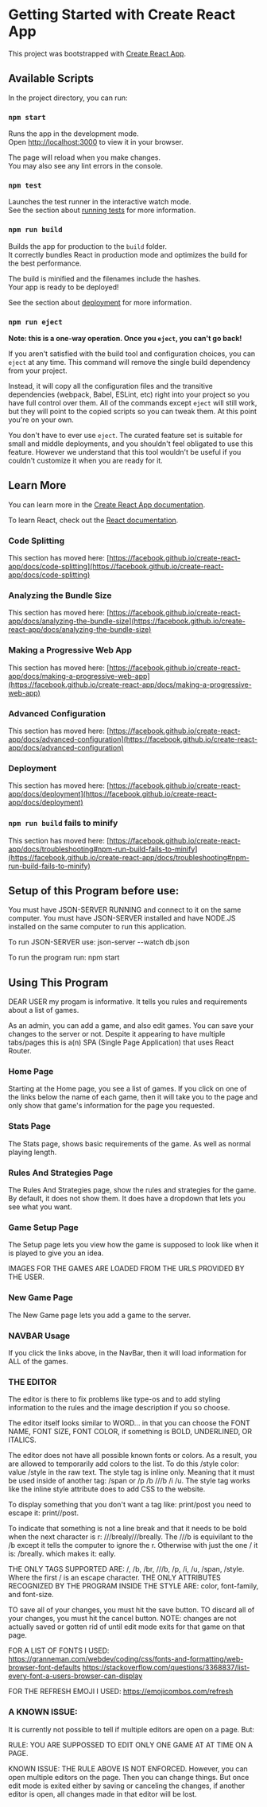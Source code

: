 # Getting Started with Create React App

This project was bootstrapped with [Create React App](https://github.com/facebook/create-react-app).

## Available Scripts

In the project directory, you can run:

### `npm start`

Runs the app in the development mode.\
Open [http://localhost:3000](http://localhost:3000) to view it in your browser.

The page will reload when you make changes.\
You may also see any lint errors in the console.

### `npm test`

Launches the test runner in the interactive watch mode.\
See the section about [running tests](https://facebook.github.io/create-react-app/docs/running-tests) for more information.

### `npm run build`

Builds the app for production to the `build` folder.\
It correctly bundles React in production mode and optimizes the build for the best performance.

The build is minified and the filenames include the hashes.\
Your app is ready to be deployed!

See the section about [deployment](https://facebook.github.io/create-react-app/docs/deployment) for more information.

### `npm run eject`

**Note: this is a one-way operation. Once you `eject`, you can't go back!**

If you aren't satisfied with the build tool and configuration choices, you can `eject` at any time. This command will remove the single build dependency from your project.

Instead, it will copy all the configuration files and the transitive dependencies (webpack, Babel, ESLint, etc) right into your project so you have full control over them. All of the commands except `eject` will still work, but they will point to the copied scripts so you can tweak them. At this point you're on your own.

You don't have to ever use `eject`. The curated feature set is suitable for small and middle deployments, and you shouldn't feel obligated to use this feature. However we understand that this tool wouldn't be useful if you couldn't customize it when you are ready for it.

## Learn More

You can learn more in the [Create React App documentation](https://facebook.github.io/create-react-app/docs/getting-started).

To learn React, check out the [React documentation](https://reactjs.org/).

### Code Splitting

This section has moved here: [https://facebook.github.io/create-react-app/docs/code-splitting](https://facebook.github.io/create-react-app/docs/code-splitting)

### Analyzing the Bundle Size

This section has moved here: [https://facebook.github.io/create-react-app/docs/analyzing-the-bundle-size](https://facebook.github.io/create-react-app/docs/analyzing-the-bundle-size)

### Making a Progressive Web App

This section has moved here: [https://facebook.github.io/create-react-app/docs/making-a-progressive-web-app](https://facebook.github.io/create-react-app/docs/making-a-progressive-web-app)

### Advanced Configuration

This section has moved here: [https://facebook.github.io/create-react-app/docs/advanced-configuration](https://facebook.github.io/create-react-app/docs/advanced-configuration)

### Deployment

This section has moved here: [https://facebook.github.io/create-react-app/docs/deployment](https://facebook.github.io/create-react-app/docs/deployment)

### `npm run build` fails to minify

This section has moved here: [https://facebook.github.io/create-react-app/docs/troubleshooting#npm-run-build-fails-to-minify](https://facebook.github.io/create-react-app/docs/troubleshooting#npm-run-build-fails-to-minify)

## Setup of this Program before use:
You must have JSON-SERVER RUNNING and connect to it on the same computer.
You must have JSON-SERVER installed and have NODE.JS installed on the same computer to run this application.

To run JSON-SERVER use: json-server --watch db.json

To run the program run: npm start

## Using This Program
DEAR USER my progam is informative. It tells you rules and requirements about a list of games.

As an admin, you can add a game, and also edit games. You can save your changes to the server or not. Despite it appearing to have multiple tabs/pages this is a(n) SPA (Single Page Application) that uses React Router.

### Home Page
Starting at the Home page, you see a list of games. If you click on one of the links below the name of each game, then it will take you to the page and only show that game's information for the page you requested.

### Stats Page
The Stats page, shows basic requirements of the game. As well as normal playing length.

### Rules And Strategies Page
The Rules And Strategies page, show the rules and strategies for the game. By default, it does not show them. It does have a dropdown that lets you see what you want.

### Game Setup Page
The Setup page lets you view how the game is supposed to look like when it is played to give you an idea.

IMAGES FOR THE GAMES ARE LOADED FROM THE URLS PROVIDED BY THE USER.

### New Game Page
The New Game page lets you add a game to the server.

### NAVBAR Usage
If you click the links above, in the NavBar, then it will load information for ALL of the games.

### THE EDITOR
The editor is there to fix problems like type-os and to add styling information to the rules and the image description if you so choose.

The editor itself looks similar to WORD... in that you can choose the FONT NAME, FONT SIZE, FONT COLOR, if something is BOLD, UNDERLINED, OR ITALICS.

The editor does not have all possible known fonts or colors. As a result, you are allowed to temporarily add colors to the list. To do this /style color: value /style in the raw text. The style tag is inline only.
Meaning that it must be used inside of another tag: /span or /p /b ///b /i /u.
The style tag works like the inline style attribute does to add CSS to the website.

To display something that you don't want a tag like: print/post you need to escape it: print//post.

To indicate that something is not a line break and that it needs to be bold when the next character is r: ///brealy///breally. The ///b is equivilant to the /b except it tells the computer to ignore the r.
Otherwise with just the one / it is: /breally. which makes it:
eally.

THE ONLY TAGS SUPPORTED ARE: /, /b, /br, ///b, /p, /i, /u, /span, /style. Where the first / is an escape character.
THE ONLY ATTRIBUTES RECOGNIZED BY THE PROGRAM INSIDE THE STYLE ARE: color, font-family, and font-size.

TO save all of your changes, you must hit the save button.
TO discard all of your changes, you must hit the cancel button.
NOTE: changes are not actually saved or gotten rid of until edit mode exits for that game on that page.

FOR A LIST OF FONTS I USED: https://granneman.com/webdev/coding/css/fonts-and-formatting/web-browser-font-defaults
https://stackoverflow.com/questions/3368837/list-every-font-a-users-browser-can-display

FOR THE REFRESH EMOJI I USED: https://emojicombos.com/refresh    

### A KNOWN ISSUE:
It is currently not possible to tell if multiple editors are open on a page. But:

RULE: YOU ARE SUPPOSSED TO EDIT ONLY ONE GAME AT AT TIME ON A PAGE.

KNOWN ISSUE: THE RULE ABOVE IS NOT ENFORCED. However, you can open multiple editors on the page. Then you can change things. But once edit mode is exited either by saving or canceling the changes, if another editor is open, all changes made in that editor will be lost.
